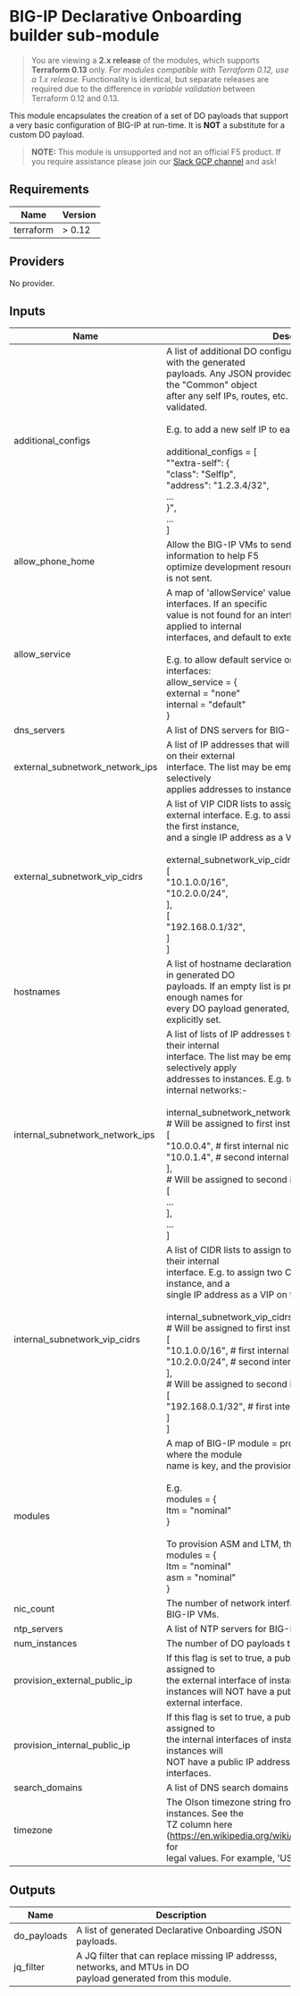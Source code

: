 # BIG-IP Declarative Onboarding builder sub-module

> You are viewing a **2.x release** of the modules, which supports
> **Terraform 0.13** only. *For modules compatible with Terraform 0.12, use a
> 1.x release.* Functionality is identical, but separate releases are required
> due to the difference in *variable validation* between Terraform 0.12 and 0.13.

This module encapsulates the creation of a set of DO payloads that support a very
basic configuration of BIG-IP at run-time. It is **NOT** a substitute for a custom
DO payload.

> **NOTE:** This module is unsupported and not an official F5 product. If you
> require assistance please join our
> [Slack GCP channel](https://f5cloudsolutions.slack.com/messages/gcp) and ask!

<!-- spell-checker:ignore markdownlint hostnames byol payg zoneinfo -->
<!-- markdownlint-disable MD033 MD034 -->
<!-- BEGINNING OF PRE-COMMIT-TERRAFORM DOCS HOOK -->
## Requirements

| Name | Version |
|------|---------|
| terraform | > 0.12 |

## Providers

No provider.

## Inputs

| Name | Description | Type | Default | Required |
|------|-------------|------|---------|:--------:|
| additional\_configs | A list of additional DO configuration snippets JSON to merge with the generated<br>payloads. Any JSON provided here will be inserted as-is into the "Common" object<br>after any self IPs, routes, etc. Entries will not be merged or validated.<br><br>E.g. to add a new self IP to each generated payload:<br><br>additional\_configs = [<br>  "\"extra-self\": {<br>    \"class\": \"SelfIp\",<br>    \"address\": \"1.2.3.4/32\",<br>    ...<br>  }",<br>  ...<br>] | `list(string)` | `[]` | no |
| allow\_phone\_home | Allow the BIG-IP VMs to send high-level device use information to help F5<br>optimize development resources. If set to false the information is not sent. | `bool` | n/a | yes |
| allow\_service | A map of 'allowService' values to apply to named DO interfaces. If an specific<br>value is not found for an interface, the value 'none' shall be applied to internal<br>interfaces, and default to external.<br><br>E.g. to allow default service on internal but none on external interfaces:<br>allow\_service = {<br>  external = "none"<br>  internal = "default"<br>} | `map(string)` | `{}` | no |
| dns\_servers | A list of DNS servers for BIG-IP instances to use. | `list(string)` | n/a | yes |
| external\_subnetwork\_network\_ips | A list of IP addresses that will be assigned to BIG-IP instances on their external<br>interface. The list may be empty, or contain empty strings, to selectively<br>applies addresses to instances. | `list(string)` | n/a | yes |
| external\_subnetwork\_vip\_cidrs | A list of VIP CIDR lists to assign to BIG-IP instances on their<br>external interface. E.g. to assign two CIDR blocks as VIPs on the first instance,<br>and a single IP address as a VIP on the second instance:-<br><br>external\_subnetwork\_vip\_cidrs = [<br>  [<br>    "10.1.0.0/16",<br>    "10.2.0.0/24",<br>  ],<br>  [<br>    "192.168.0.1/32",<br>  ]<br>] | `list(list(string))` | n/a | yes |
| hostnames | A list of hostname declarations to set per-instance hostname in generated DO<br>payloads. If an empty list is provided, or if there are not enough names for<br>every DO payload generated, the BIG-IP hostname will not be explicitly set. | `list(string)` | n/a | yes |
| internal\_subnetwork\_network\_ips | A list of lists of IP addresses to assign to BIG-IP instances on their internal<br>interface. The list may be empty, or contain empty strings, to selectively apply<br>addresses to instances. E.g. to assign addresses to two<br>internal networks:-<br><br>internal\_subnetwork\_network\_ips = [<br>  # Will be assigned to first instance<br>  [<br>    "10.0.0.4", # first internal nic<br>    "10.0.1.4", # second internal nic<br>  ],<br>  # Will be assigned to second instance<br>  [<br>    ...<br>  ],<br>  ...<br>] | `list(list(string))` | n/a | yes |
| internal\_subnetwork\_vip\_cidrs | A list of CIDR lists to assign to BIG-IP instances as VIPs on their internal<br>interface. E.g. to assign two CIDR blocks as VIPs on the first instance, and a<br>single IP address as a VIP on the second instance:-<br><br>internal\_subnetwork\_vip\_cidrs = [<br>  # Will be assigned to first instance<br>  [<br>    "10.1.0.0/16", # first internal nic<br>    "10.2.0.0/24", # second internal nic<br>  ],<br>  # Will be assigned to second instance<br>  [<br>    "192.168.0.1/32", # first internal nic<br>  ]<br>] | `list(list(string))` | n/a | yes |
| modules | A map of BIG-IP module = provisioning-level pairs to enable, where the module<br>name is key, and the provisioning-level is the value.<br><br>E.g.<br>modules = {<br>  ltm = "nominal"<br>}<br><br>To provision ASM and LTM, the value might be:-<br>modules = {<br>  ltm = "nominal"<br>  asm = "nominal"<br>} | `map(string)` | n/a | yes |
| nic\_count | The number of network interfaces that will be present in the BIG-IP VMs. | `number` | n/a | yes |
| ntp\_servers | A list of NTP servers for BIG-IP instances to use. | `list(string)` | n/a | yes |
| num\_instances | The number of DO payloads to generate. | `number` | n/a | yes |
| provision\_external\_public\_ip | If this flag is set to true, a publicly routable IP address WILL be assigned to<br>the external interface of instances. If set to false, the BIG-IP<br>instances will NOT have a public IP address assigned to the external interface. | `bool` | n/a | yes |
| provision\_internal\_public\_ip | If this flag is set to true, a publicly routable IP address WILL be assigned to<br>the internal interfaces of instances. If set to false, the BIG-IP instances will<br>NOT have a public IP address assigned to the internal interfaces. | `bool` | n/a | yes |
| search\_domains | A list of DNS search domains for BIG-IP instances to use. | `list(string)` | n/a | yes |
| timezone | The Olson timezone string from /usr/share/zoneinfo for BIG-IP instances. See the<br>TZ column here (https://en.wikipedia.org/wiki/List_of_tz_database_time_zones) for<br>legal values. For example, 'US/Eastern'. | `string` | n/a | yes |

## Outputs

| Name | Description |
|------|-------------|
| do\_payloads | A list of generated Declarative Onboarding JSON payloads. |
| jq\_filter | A JQ filter that can replace missing IP addresss, networks, and MTUs in DO<br>payload generated from this module. |

<!-- END OF PRE-COMMIT-TERRAFORM DOCS HOOK -->
<!-- markdownlint-enable MD033 MD034 -->
